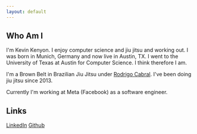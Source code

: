 ```yaml
---
layout: default
---
```


## Who Am I

I'm Kevin Kenyon. I enjoy computer science and jiu jitsu and working out. I was born in Munich, Germany and now live in Austin, TX.
I went to the University of Texas at Austin for Computer Science. I think therefore I am.

I'm a Brown Belt in Brazilian Jiu Jitsu under [Rodrigo Cabral](http://brazilianfightfactory.com/). I've been doing jiu jitsu since
2013.

Currently I'm working at Meta (Facebook) as a software engineer.

## Links
[LinkedIn](https://www.linkedin.com/in/kevinkenyon)
[Github](https://github.com/kvkenyon)

